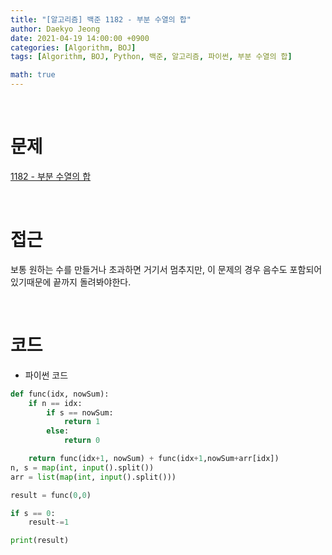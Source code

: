 ```yaml
---
title: "[알고리즘] 백준 1182 - 부분 수열의 합"
author: Daekyo Jeong
date: 2021-04-19 14:00:00 +0900
categories: [Algorithm, BOJ]
tags: [Algorithm, BOJ, Python, 백준, 알고리즘, 파이썬, 부분 수열의 합]

math: true
---
```



<br/>

# **문제**

[1182 - 부분 수열의 합](https://www.acmicpc.net/problem/1182)

<br/>

# **접근**

보통 원하는 수를 만들거나 초과하면 거기서 멈추지만, 이 문제의 경우 음수도 포함되어 있기때문에 끝까지 돌려봐야한다.  


<br/>

# **코드**

- 파이썬 코드   

```py
def func(idx, nowSum):
    if n == idx:
        if s == nowSum:
            return 1
        else:
            return 0

    return func(idx+1, nowSum) + func(idx+1,nowSum+arr[idx])
n, s = map(int, input().split())
arr = list(map(int, input().split()))

result = func(0,0)

if s == 0:
    result-=1

print(result)
```

<br/>
